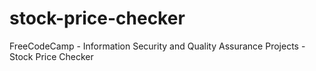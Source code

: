 # stock-price-checker
FreeCodeCamp -  Information Security and Quality Assurance Projects - Stock Price Checker
